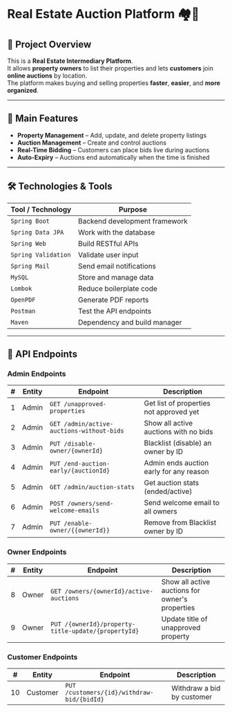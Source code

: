 # Real Estate Auction Platform 🏘️💼

## 📌 Project Overview

This is a **Real Estate Intermediary Platform**.  
It allows **property owners** to list their properties and lets **customers** join **online auctions** by location.  
The platform makes buying and selling properties **faster**, **easier**, and **more organized**.

---

## 🚀 Main Features

-  **Property Management** – Add, update, and delete property listings  
-  **Auction Management** – Create and control auctions  
-  **Real-Time Bidding** – Customers can place bids live during auctions  
-  **Auto-Expiry** – Auctions end automatically when the time is finished  

---

## 🛠️ Technologies & Tools

| Tool / Technology         | Purpose                          |
|---------------------------|----------------------------------|
| `Spring Boot`             | Backend development framework    |
| `Spring Data JPA`         | Work with the database           |
| `Spring Web`              | Build RESTful APIs               |
| `Spring Validation`       | Validate user input              |
| `Spring Mail`             | Send email notifications         |
| `MySQL`                   | Store and manage data            |
| `Lombok`                  | Reduce boilerplate code          |
| `OpenPDF`                 | Generate PDF reports             |
| `Postman`                 | Test the API endpoints           |
| `Maven`                   | Dependency and build manager     |

---

## 📂 API Endpoints

### Admin Endpoints

| # | Entity | Endpoint | Description |
|---|--------|----------|-------------|
| 1 | Admin | `GET /unapproved-properties` | Get list of properties not approved yet |
| 2 | Admin | `GET /admin/active-auctions-without-bids` | Show all active auctions with no bids |
| 3 | Admin | `PUT /disable-owner/{ownerId}` | Blacklist (disable) an owner by ID |
| 4 | Admin | `PUT /end-auction-early/{auctionId}` | Admin ends auction early for any reason |
| 5 | Admin | `GET /admin/auction-stats` | Get auction stats (ended/active) |
| 6 | Admin | `POST /owners/send-welcome-emails` | Send welcome email to all owners |
| 7 | Admin | `PUT /enable-owner/{{ownerId}}` | Remove from Blacklist owner by ID  |

### Owner Endpoints

| # | Entity | Endpoint | Description |
|---|--------|----------|-------------|
| 8 | Owner | `GET /owners/{ownerId}/active-auctions` | Show all active auctions for owner's properties |
| 9 | Owner | `PUT /{ownerId}/property-title-update/{propertyId}` | Update title of unapproved property |

### Customer Endpoints

| # | Entity | Endpoint | Description |
|---|--------|----------|-------------|
| 10 | Customer | `PUT /customers/{id}/withdraw-bid/{bidId}` | Withdraw a bid by customer |
